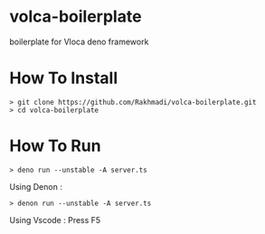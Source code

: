 # volca-boilerplate
boilerplate for Vloca deno framework

# How To Install 
```
> git clone https://github.com/Rakhmadi/volca-boilerplate.git
> cd volca-boilerplate
```

# How To Run
```
> deno run --unstable -A server.ts
```
Using Denon :
```
> denon run --unstable -A server.ts
```
Using Vscode : Press F5
